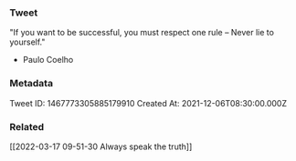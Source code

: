 ### Tweet
"If you want to be successful, you must respect one rule – Never lie to yourself."

- Paulo Coelho

### Metadata
Tweet ID: 1467773305885179910
Created At: 2021-12-06T08:30:00.000Z

### Related
[[2022-03-17 09-51-30 Always speak the truth]]

